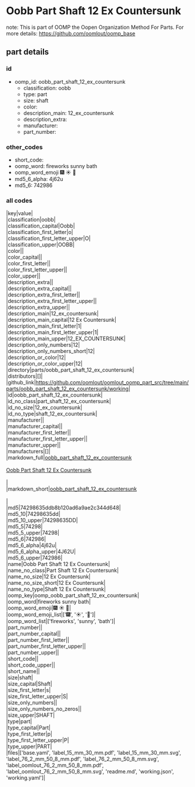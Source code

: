 # Oobb Part Shaft 12 Ex Countersunk  

note: This is part of OOMP the Oopen Organization Method For Parts. For more details: https://github.com/oomlout/oomp_base

##  part details





### id
* oomp_id: oobb_part_shaft_12_ex_countersunk
  * classification: oobb
  * type: part
  * size: shaft
  * color: 
  * description_main: 12_ex_countersunk
  * description_extra: 
  * manufacturer: 
  * part_number: 

### other_codes
* short_code: 
* oomp_word: fireworks sunny bath
* oomp_word_emoji :fireworks: :sunny: :bath:
* md5_6_alpha: 4j62u
* md5_6: 742986

### all codes 
|key|value|  
|classification|oobb|  
|classification_capital|Oobb|  
|classification_first_letter|o|  
|classification_first_letter_upper|O|  
|classification_upper|OOBB|  
|color||  
|color_capital||  
|color_first_letter||  
|color_first_letter_upper||  
|color_upper||  
|description_extra||  
|description_extra_capital||  
|description_extra_first_letter||  
|description_extra_first_letter_upper||  
|description_extra_upper||  
|description_main|12_ex_countersunk|  
|description_main_capital|12 Ex Countersunk|  
|description_main_first_letter|1|  
|description_main_first_letter_upper|1|  
|description_main_upper|12_EX_COUNTERSUNK|  
|description_only_numbers|12|  
|description_only_numbers_short|12|  
|description_or_color|12|  
|description_or_color_upper|12|  
|directory|parts/oobb_part_shaft_12_ex_countersunk|  
|distributors|[]|  
|github_link|https://github.com/oomlout/oomlout_oomp_part_src/tree/main/parts/oobb_part_shaft_12_ex_countersunk/working|  
|id|oobb_part_shaft_12_ex_countersunk|  
|id_no_class|part_shaft_12_ex_countersunk|  
|id_no_size|12_ex_countersunk|  
|id_no_type|shaft_12_ex_countersunk|  
|manufacturer||  
|manufacturer_capital||  
|manufacturer_first_letter||  
|manufacturer_first_letter_upper||  
|manufacturer_upper||  
|manufacturers|[]|  
|markdown_full|[oobb_part_shaft_12_ex_countersunk](https://github.com/oomlout/oomlout_oomp_part_src/tree/main/parts/oobb_part_shaft_12_ex_countersunk/working)<br>[](https://github.com/oomlout/oomlout_oomp_part_src/tree/main/parts/oobb_part_shaft_12_ex_countersunk/working)<br>[Oobb Part Shaft 12 Ex Countersunk](https://github.com/oomlout/oomlout_oomp_part_src/tree/main/parts/oobb_part_shaft_12_ex_countersunk/working)<br><br>|  
|markdown_short|[oobb_part_shaft_12_ex_countersunk](https://github.com/oomlout/oomlout_oomp_part_src/tree/main/parts/oobb_part_shaft_12_ex_countersunk/working)<br><br>|  
|md5|74298635ddb8b120ad6a9ae2c344d648|  
|md5_10|74298635dd|  
|md5_10_upper|74298635DD|  
|md5_5|74298|  
|md5_5_upper|74298|  
|md5_6|742986|  
|md5_6_alpha|4j62u|  
|md5_6_alpha_upper|4J62U|  
|md5_6_upper|742986|  
|name|Oobb Part Shaft 12 Ex Countersunk|  
|name_no_class|Part Shaft 12 Ex Countersunk|  
|name_no_size|12 Ex Countersunk|  
|name_no_size_short|12 Ex Countersunk|  
|name_no_type|Shaft 12 Ex Countersunk|  
|oomp_key|oomp_oobb_part_shaft_12_ex_countersunk|  
|oomp_word|fireworks sunny bath|  
|oomp_word_emoji|:fireworks: :sunny: :bath:|  
|oomp_word_emoji_list|[':fireworks:', ':sunny:', ':bath:']|  
|oomp_word_list|['fireworks', 'sunny', 'bath']|  
|part_number||  
|part_number_capital||  
|part_number_first_letter||  
|part_number_first_letter_upper||  
|part_number_upper||  
|short_code||  
|short_code_upper||  
|short_name||  
|size|shaft|  
|size_capital|Shaft|  
|size_first_letter|s|  
|size_first_letter_upper|S|  
|size_only_numbers||  
|size_only_numbers_no_zeros||  
|size_upper|SHAFT|  
|type|part|  
|type_capital|Part|  
|type_first_letter|p|  
|type_first_letter_upper|P|  
|type_upper|PART|  
|files|['base.yaml', 'label_15_mm_30_mm.pdf', 'label_15_mm_30_mm.svg', 'label_76_2_mm_50_8_mm.pdf', 'label_76_2_mm_50_8_mm.svg', 'label_oomlout_76_2_mm_50_8_mm.pdf', 'label_oomlout_76_2_mm_50_8_mm.svg', 'readme.md', 'working.json', 'working.yaml']|  
